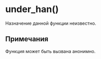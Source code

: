 # under_han()
Назначение данной функции неизвестно.

## Примечания
Функция может быть вызвана анонимно.